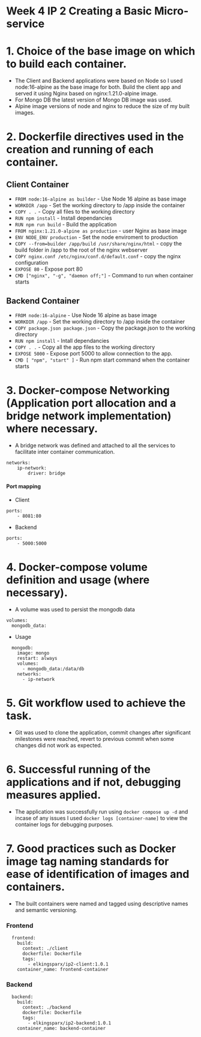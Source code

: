 # Week 4 IP 2 Creating a Basic Micro-service

# 1. Choice of the base image on which to build each container.
- The Client and Backend applications were based on Node so I used node:16-alpine as the base image for both. Build the client app and served it using Nginx based on nginx:1.21.0-alpine image.
- For Mongo DB the latest version of Mongo DB image was used. 
- Alpine image versions of node and nginx to reduce the size of my built images.
# 2. Dockerfile directives used in the creation and running of each container.
## Client Container
- `FROM node:16-alpine as builder` - Use Node 16 alpine as base image
- `WORKDIR /app` - Set the working directory to /app inside the container
- `COPY . .` - Copy all files to the working directory
- `RUN npm install` - Install dependancies 
- `RUN npm run build` - Build the application
- `FROM nginx:1.21.0-alpine as production` - user Nginx as base image
- `ENV NODE_ENV production` - Set the node enviroment to production
- `COPY --from=builder /app/build /usr/share/nginx/html` - copy the build folder in /app to the root of the nginx webserver
- `COPY nginx.conf /etc/nginx/conf.d/default.conf` - copy the nginx configuration 
- `EXPOSE 80` - Expose port 80 
- `CMD ["nginx", "-g", "daemon off;"]` - Command to run when container starts

## Backend Container
- `FROM node:16-alpine` - Use Node 16 alpine as base image
- `WORKDIR /app` - Set the working directory to /app inside the container
- `COPY package.json package.json` - Copy the package.json to the working directory
- `RUN npm install` - Intall dependancies
- `COPY . .` - Copy all the app files to the working directory
- `EXPOSE 5000` - Expose port 5000 to allow connection to the app.
- `CMD [ "npm", "start" ]` - Run npm start command when the container starts

# 3. Docker-compose Networking (Application port allocation and a bridge network implementation) where necessary.
- A bridge network was defined and attached to all the services to facilitate inter container communication.
```
networks:
    ip-network:
        driver: bridge
```
#### Port mapping 
- Client 
```
ports:
    - 8081:80
```
- Backend
```
ports:
    - 5000:5000
```

# 4. Docker-compose volume definition and usage (where necessary).
- A volume was used to persist the mongodb data
```
volumes:
  mongodb_data:
```
- Usage
```
  mongodb:
    image: mongo
    restart: always
    volumes:
      - mongodb_data:/data/db
    networks:
      - ip-network
```
# 5. Git workflow used to achieve the task.
- Git was used to clone the application, commit changes after significant milestones were reached, revert to previous commit when some changes did not work as expected.
# 6. Successful running of the applications and if not, debugging measures applied.
- The application was successfully run using `docker compose up -d` and incase of any issues I used `docker logs [container-name]` to view the container logs for debugging purposes.

# 7. Good practices such as Docker image tag naming standards for ease of identification of images and containers. 
- The built containers were named and tagged using descriptive names and semantic versioning.

### Frontend 
```
  frontend:
    build:
      context: ./client
      dockerfile: Dockerfile
      tags:
        - elkingsparx/ip2-client:1.0.1
    container_name: frontend-container
```

### Backend
```
  backend:
    build:
      context: ./backend
      dockerfile: Dockerfile
      tags:
        - elkingsparx/ip2-backend:1.0.1
    container_name: backend-container
```
